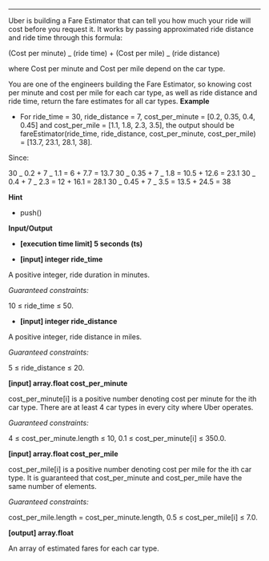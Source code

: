 ---

Uber is building a Fare Estimator that can tell you how much your ride will cost before you request it. It works by passing approximated ride distance and ride time through this formula:

(Cost per minute) _ (ride time) + (Cost per mile) _ (ride distance)

where Cost per minute and Cost per mile depend on the car type.

You are one of the engineers building the Fare Estimator, so knowing cost per minute and cost per mile for each car type, as well as ride distance and ride time, return the fare estimates for all car types.
**Example**

- For
  ride_time = 30,
  ride_distance = 7,
  cost_per_minute = [0.2, 0.35, 0.4, 0.45] and
  cost_per_mile = [1.1, 1.8, 2.3, 3.5], the output should be
  fareEstimator(ride_time, ride_distance, cost_per_minute, cost_per_mile) = [13.7, 23.1, 28.1, 38].

Since:

30 _ 0.2 + 7 _ 1.1 = 6 + 7.7 = 13.7
30 _ 0.35 + 7 _ 1.8 = 10.5 + 12.6 = 23.1
30 _ 0.4 + 7 _ 2.3 = 12 + 16.1 = 28.1
30 _ 0.45 + 7 _ 3.5 = 13.5 + 24.5 = 38

**Hint**

- push()

**Input/Output**

- **[execution time limit] 5 seconds (ts)**

- **[input] integer ride_time**

A positive integer, ride duration in minutes.

_Guaranteed constraints:_

10 ≤ ride_time ≤ 50.

- **[input] integer ride_distance**

A positive integer, ride distance in miles.

_Guaranteed constraints:_

5 ≤ ride_distance ≤ 20.

**[input] array.float cost_per_minute**

cost_per_minute[i] is a positive number denoting cost per minute for the ith car type. There are at least 4 car types in every city where Uber operates.

_Guaranteed constraints:_

4 ≤ cost_per_minute.length ≤ 10,
0.1 ≤ cost_per_minute[i] ≤ 350.0.

**[input] array.float cost_per_mile**

cost_per_mile[i] is a positive number denoting cost per mile for the ith car type. It is guaranteed that cost_per_minute and cost_per_mile have the same number of elements.

_Guaranteed constraints:_

cost_per_mile.length = cost_per_minute.length,
0.5 ≤ cost_per_mile[i] ≤ 7.0.

**[output] array.float**

An array of estimated fares for each car type.
